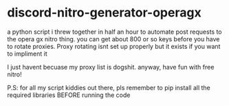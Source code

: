 # discord-nitro-generator-operagx
a python script i threw together in half an hour to automate post requests to the opera gx nitro thing.
you can get about 800 or so keys before you have to rotate proxies. Proxy rotating isnt set up properly but it exists if you 
want to impliment it

I just havent becuase my proxy list is dogshit.
anyway, have fun with free nitro!

P.S: for all my script kiddies out there, pls remember to pip install all the required libraries BEFORE running the code
